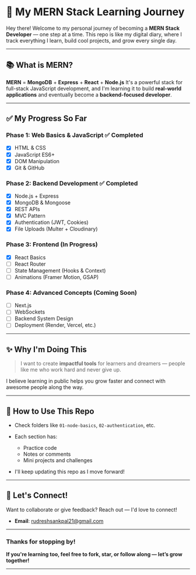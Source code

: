 # 🚀 My MERN Stack Learning Journey

Hey there!
Welcome to my personal journey of becoming a **MERN Stack Developer** — one step at a time. This repo is like my digital diary, where I track everything I learn, build cool projects, and grow every single day.

---

## 📚 What is MERN?

**MERN** = **MongoDB** + **Express** + **React** + **Node.js**
It's a powerful stack for full-stack JavaScript development, and I'm learning it to build **real-world applications** and eventually become a **backend-focused developer**.

---

## ✅ My Progress So Far

### Phase 1: Web Basics & JavaScript ✅ Completed

- [x] HTML & CSS
- [x] JavaScript ES6+
- [x] DOM Manipulation
- [x] Git & GitHub

### Phase 2: Backend Development ✅ Completed

- [x] Node.js + Express
- [x] MongoDB & Mongoose
- [x] REST APIs
- [x] MVC Pattern
- [x] Authentication (JWT, Cookies)
- [x] File Uploads (Multer + Cloudinary)

### Phase 3: Frontend (In Progress)

- [x] React Basics
- [ ] React Router
- [ ] State Management (Hooks & Context)
- [ ] Animations (Framer Motion, GSAP)

### Phase 4: Advanced Concepts (Coming Soon)

- [ ] Next.js
- [ ] WebSockets
- [ ] Backend System Design
- [ ] Deployment (Render, Vercel, etc.)

---

## ✨ Why I'm Doing This

> I want to create **impactful tools** for learners and dreamers — people like me who work hard and never give up.

I believe learning in public helps you grow faster and connect with awesome people along the way.

---

## 🧠 How to Use This Repo

- Check folders like `01-node-basics`, `02-authentication`, etc.
- Each section has:

  - Practice code
  - Notes or comments
  - Mini projects and challenges

- I'll keep updating this repo as I move forward!

---

## 🤝 Let's Connect!

Want to collaborate or give feedback? Reach out — I'd love to connect!

- **Email**: rudreshsankpal21@gmail.com

---

### Thanks for stopping by!

**If you're learning too, feel free to fork, star, or follow along — let’s grow together!**

---
